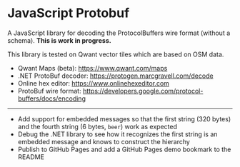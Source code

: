 # JavaScript Protobuf

A JavaScript library for decoding the ProtocolBuffers wire format (without a
schema). **This is work in progress.**

This library is tested on Qwant vector tiles which are based on OSM data.

- Qwant Maps (beta): https://www.qwant.com/maps
- .NET ProtoBuf decoder: https://protogen.marcgravell.com/decode
- Online hex editor: https://www.onlinehexeditor.com
- ProtoBuf wire format: https://developers.google.com/protocol-buffers/docs/encoding

---

- Add support for embedded messages so that the first string (320 bytes) and the
  fourth string (6 bytes, `beer`) work as expected
- Debug the .NET library to see how it recognizes the first string is an embedded
  message and knows to construct the hierarchy
- Publish to GitHub Pages and add a GitHub Pages demo bookmark to the README
